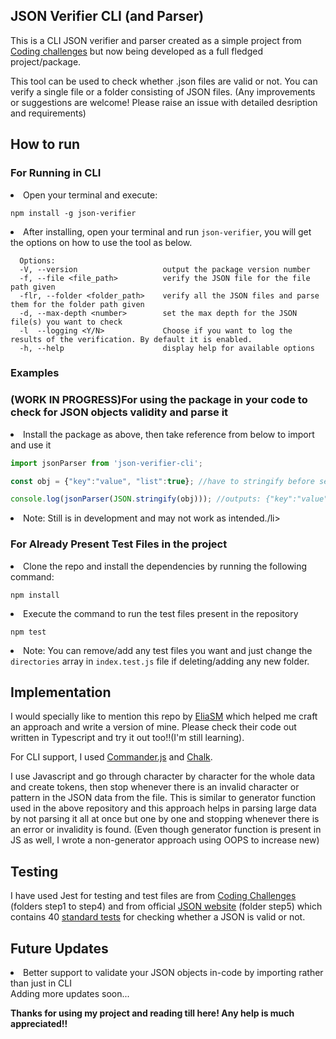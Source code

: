 <section><h2>JSON Verifier CLI (and Parser)</h2></section>
This is a CLI JSON verifier and parser created as a simple project from <a href="https://github.com/CodingChallengesFYI">Coding challenges</a> but now being developed as a full fledged project/package.

This tool can be used to check whether .json files are valid or not.
You can verify a single file or a folder consisting of JSON files.
(Any improvements or suggestions are welcome! Please raise an issue with detailed desription and requirements)

<section><h2>How to run</h2></section>
<h3>For Running in CLI</h3>
<li>Open your terminal and execute:</li>
<p></p> 
<pre><code>npm install -g json-verifier</code></pre>
<li>After installing, open your terminal and run <code>json-verifier</code>, you will get the options on how to use the tool as below.</li>
<p></p>

```
  Options:
  -V, --version                   output the package version number
  -f, --file <file_path>          verify the JSON file for the file path given
  -flr, --folder <folder_path>    verify all the JSON files and parse them for the folder path given
  -d, --max-depth <number>        set the max depth for the JSON file(s) you want to check
  -l  --logging <Y/N>             Choose if you want to log the results of the verification. By default it is enabled.             
  -h, --help                      display help for available options
```
<h3>Examples</h3>


<h3>(WORK IN PROGRESS)For using the package in your code to check for JSON objects validity and parse it</h3>
<li>Install the package as above, then take reference from below to import and use it</li>
<p></p>

```javascript
import jsonParser from 'json-verifier-cli';

const obj = {"key":"value", "list":true}; //have to stringify before sending it as an input

console.log(jsonParser(JSON.stringify(obj))); //outputs: {"key":"value", "list":true}, as it is valid
```

<li>Note: Still is in development and may not work as intended./li>

<h3>For Already Present Test Files in the project</h3>
<li>Clone the repo and install the dependencies by running the following command:</li>
  <p></p>
  <pre><code>npm install</code></pre>
<li>Execute the command to run the test files present in the repository</li>
  <p></p> 
  <pre><code>npm test</code></pre>
<li>Note: You can remove/add any test files you want and just change the <code>directories</code> array in <code>index.test.js</code> file if deleting/adding any new folder.</li>

<section><h2>Implementation</h2></section>
I would specially like to mention this repo by <a href="https://github.com/eliasm307/coding-challenges/tree/main/packages/json-parser">EliaSM</a> which helped me craft an approach and write a version of mine. Please check their code out written in Typescript and try it out too!!(I'm still learning).
<p></p>
For CLI support, I used <a href="https://www.npmjs.com/package/commander">Commander.js</a> and <a href="https://www.npmjs.com/package/chalk">Chalk</a>.
<p></p>
I use Javascript and go through character by character for the whole data and create tokens, then stop whenever there is an invalid character or pattern in the JSON data from the file.
This is similar to generator function used in the above repository and this approach helps in parsing large data by not parsing it all at once but one by one and stopping whenever there is an error or invalidity is found.
(Even though generator function is present in JS as well, I wrote a non-generator approach using OOPS to increase new)

<section><h2>Testing</h2></section>
I have used Jest for testing and test files are from <a href="https://codingchallenges.fyi/challenges/challenge-json-parser/">Coding Challenges</a> (folders step1 to step4) and from official <a href="https://www.json.org/">JSON website</a> (folder step5) which contains 40 <a href="https://www.json.org/JSON_checker/test.zip">standard tests</a> for checking whether a JSON is valid or not.

<p></p>

<section><h2>Future Updates</h2></section>

<li>Better support to validate your JSON objects in-code by importing rather than just in CLI</li>
Adding more updates soon...

<p></p>
<b>Thanks for using my project and reading till here! Any help is much appreciated!!</b>
